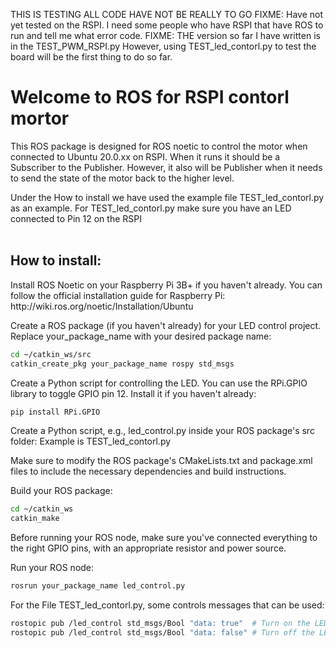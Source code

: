 <p>
THIS IS TESTING ALL CODE HAVE NOT BE REALLY TO GO
FIXME: Have not yet tested on the RSPI. I need some people who have RSPI that have ROS to run and tell me what error code.
FIXME: THE version so far I have written is in the TEST_PWM_RSPI.py However, using TEST_led_contorl.py to test the board will be the first thing to do so far.
</p>
<h1><b>
Welcome to ROS for RSPI contorl mortor
</b></h1>
<p>
This ROS package is designed for ROS noetic to control the motor when connected to Ubuntu 20.0.xx on RSPI.
When it runs it should be a Subscriber to the Publisher. 
However, it also will be Publisher when it needs to send the state of the motor back to the higher level.
</p>

<p>
Under the How to install we have used the example file TEST_led_contorl.py as an example.
For TEST_led_contorl.py make sure you have an LED connected to Pin 12 on the RSPI
<br><br><h2>
<b>How to install:
</b></h2></p>
  Install ROS Noetic on your Raspberry Pi 3B+ if you haven't already. You can follow the official installation guide for Raspberry Pi: http://wiki.ros.org/noetic/Installation/Ubuntu

Create a ROS package (if you haven't already) for your LED control project. Replace your_package_name with your desired package name:
```bash
cd ~/catkin_ws/src
catkin_create_pkg your_package_name rospy std_msgs
```
Create a Python script for controlling the LED. You can use the RPi.GPIO library to toggle GPIO pin 12. Install it if you haven't already:
```python
pip install RPi.GPIO
```
Create a Python script, e.g., led_control.py inside your ROS package's src folder:
Example is TEST_led_contorl.py

Make sure to modify the ROS package's CMakeLists.txt and package.xml files to include the necessary dependencies and build instructions.

Build your ROS package:
```bash
cd ~/catkin_ws
catkin_make
```
Before running your ROS node, make sure you've connected everything to the right GPIO pins, with an appropriate resistor and power source.

Run your ROS node:
```bash
rosrun your_package_name led_control.py
```

For the File TEST_led_contorl.py, some controls messages that can be used:
```bash
rostopic pub /led_control std_msgs/Bool "data: true"  # Turn on the LED
rostopic pub /led_control std_msgs/Bool "data: false" # Turn off the LED
```

